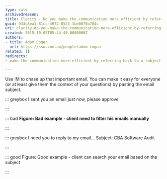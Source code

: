 ```yaml
---
type: rule
archivedreason: 
title: Clarity - Do you make the communication more efficient by referring back to a subject of an email?
guid: 933c8ea1-81cc-4972-8523-1be0879a784c
uri: clarity-do-you-make-the-communication-more-efficient-by-referring-back-to-a-subject-of-an-email
created: 2015-10-05T05:44:40.0000000Z
authors:
- title: Adam Cogan
  url: https://ssw.com.au/people/adam-cogan
related: []
redirects:
- make-the-communication-more-efficient-by-referring-back-to-a-subject-of-an-email

---
```


Use IM to chase up that important email. You can make it easy for everyone (or at least give them the context of your questions) by pasting the email subject. 


::: greybox
I sent you an email just now, please approve

:::




::: bad
 **Figure: Bad example - client need to filter his emails manually** 

:::



::: greybox
I need you to reply to my email... Subject: CBA Software Audit 

:::



::: good
Figure: Good example - client can search your email based on the subject 

:::



<!--endintro-->

